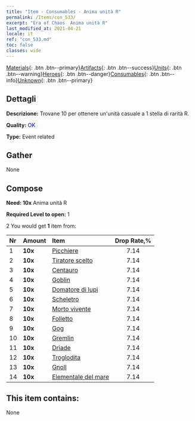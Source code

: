 ```yaml
---
title: "Item - Consumables - Anima unità R"
permalink: /Items/con_533/
excerpt: "Era of Chaos  Anima unità R"
last_modified_at: 2021-04-21
locale: it
ref: "con_533.md"
toc: false
classes: wide
---
```

 [Materials](/it/Items/){: .btn .btn--primary}[Artifacts](/it/Items/Artifacts/){: .btn .btn--success}[Units](/it/Items/Units/){: .btn .btn--warning}[Heroes](/it/Items/Heroes/){: .btn .btn--danger}[Consumables](/it/Items/Consumables/){: .btn .btn--info}[Unknown](/it/Items/Unknown/){: .btn .btn--primary}

## Dettagli
 **Descrizione:** Trovane 10 per ottenere un'unità casuale a 1 stella di rarità R.

 **Quality:** <span style="color: #0000CD">OK</span>

 **Type:** Event related

## Gather

  None

## Compose

 **Need: 10x** Anima unità R

 **Required Level to open:** 1

 2 You would get **1** item  from:

  | Nr | Amount |     Item    | Drop Rate,% |
  |:---|:-------|:------------|:---------:|
  | 1 |  **10x** | [Picchiere](/it/Items/unt_190/) | 7.14 | 
  | 2 |  **10x** | [Tiratore scelto](/it/Items/unt_191/) | 7.14 | 
  | 3 |  **10x** | [Centauro](/it/Items/unt_199/) | 7.14 | 
  | 4 |  **10x** | [Goblin](/it/Items/unt_217/) | 7.14 | 
  | 5 |  **10x** | [Domatore di lupi](/it/Items/unt_218/) | 7.14 | 
  | 6 |  **10x** | [Scheletro](/it/Items/unt_208/) | 7.14 | 
  | 7 |  **10x** | [Morto vivente](/it/Items/unt_209/) | 7.14 | 
  | 8 |  **10x** | [Folletto](/it/Items/unt_226/) | 7.14 | 
  | 9 |  **10x** | [Gog](/it/Items/unt_227/) | 7.14 | 
  | 10 |  **10x** | [Gremlin](/it/Items/unt_235/) | 7.14 | 
  | 11 |  **10x** | [Driade](/it/Items/unt_262/) | 7.14 | 
  | 12 |  **10x** | [Troglodita](/it/Items/unt_244/) | 7.14 | 
  | 13 |  **10x** | [Gnoll](/it/Items/unt_253/) | 7.14 | 
  | 14 |  **10x** | [Elementale del mare](/it/Items/unt_275/) | 7.14 | 


## This item contains:

  None

